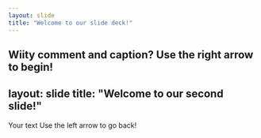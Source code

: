 ```yaml
---
layout: slide
title: "Welcome to our slide deck!"
---
```

Wiity comment and caption?
Use the right arrow to begin!
---
layout: slide
title: "Welcome to our second slide!"
---
Your text
Use the left arrow to go back!
